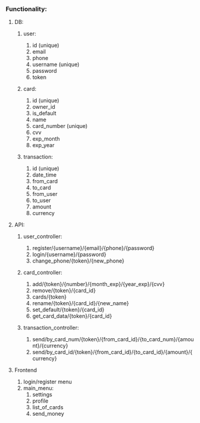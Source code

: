 ### Functionality:

1. DB:
	1. user:
		1. id (unique)
		2. email
		3. phone
		4. username (unique)
		5. password
		6. token
		
	2. card:
		1. id (unique)
		2. owner_id
		3. is_default
		4. name
		5. card_number (unique)
		6. cvv
		7. exp_month
		8. exp_year
		
	3. transaction:
		1. id (unique)
		2. date_time
		3. from_card
		4. to_card
		5. from_user
		6. to_user
		7. amount
		8. currency

2. API:
	1. user_controller:
		1. register/{username}/{email}/{phone}/{password}
		2. login/{username}/{password}
		3. change_phone/{token}/{new_phone}
		
	2. card_controller:
		1. add/{token}/{number}/{month_exp}/{year_exp}/{cvv}
		2. remove/{token}/{card_id}
		3. cards/{token}
		4. rename/{token}/{card_id}/{new_name}
		5. set_default/{token}/{card_id}
		6. get_card_data/{token}/{card_id}
		
	3. transaction_controller:
		1. send/by_card_num/{token}/{from_card_id}/{to_card_num}/{amount}/{currency}
		2. send/by_card_id/{token}/{from_card_id}/{to_card_id}/{amount}/{currency}
		
3. Frontend
	1. login/register menu
	2. main_menu:
		1. settings
		2. profile
		3. list_of_cards
		4. send_money
		
		
		
		
		
		
		
		